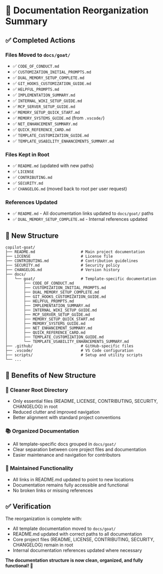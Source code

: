# 📁 Documentation Reorganization Summary

## ✅ Completed Actions

### Files Moved to `docs/goat/`
- ✅ `CODE_OF_CONDUCT.md`
- ✅ `CUSTOMIZATION_INITIAL_PROMPTS.md`
- ✅ `DUAL_MEMORY_SETUP_COMPLETE.md`
- ✅ `GIT_HOOKS_CUSTOMIZATION_GUIDE.md`
- ✅ `HELPFUL_PROMPTS.md`
- ✅ `IMPLEMENTATION_SUMMARY.md`
- ✅ `INTERNAL_WIKI_SETUP_GUIDE.md`
- ✅ `MCP_SERVER_SETUP_GUIDE.md`
- ✅ `MEMORY_SETUP_QUICK_START.md`
- ✅ `MEMORY_SYSTEMS_GUIDE.md` (from `.vscode/`)
- ✅ `NET_ENHANCEMENT_SUMMARY.md`
- ✅ `QUICK_REFERENCE_CARD.md`
- ✅ `TEMPLATE_CUSTOMIZATION_GUIDE.md`
- ✅ `TEMPLATE_USABILITY_ENHANCEMENTS_SUMMARY.md`

### Files Kept in Root
- ✅ `README.md` (updated with new paths)
- ✅ `LICENSE`
- ✅ `CONTRIBUTING.md`
- ✅ `SECURITY.md`
- ✅ `CHANGELOG.md` (moved back to root per user request)

### References Updated
- ✅ `README.md` - All documentation links updated to `docs/goat/` paths
- ✅ `DUAL_MEMORY_SETUP_COMPLETE.md` - Internal references updated

## 📂 New Structure

```
copilot-goat/
├── README.md                    # Main project documentation
├── LICENSE                      # License file
├── CONTRIBUTING.md              # Contribution guidelines
├── SECURITY.md                  # Security policy
├── CHANGELOG.md                 # Version history
├── docs/
│   └── goat/                    # Template-specific documentation
│       ├── CODE_OF_CONDUCT.md
│       ├── CUSTOMIZATION_INITIAL_PROMPTS.md
│       ├── DUAL_MEMORY_SETUP_COMPLETE.md
│       ├── GIT_HOOKS_CUSTOMIZATION_GUIDE.md
│       ├── HELPFUL_PROMPTS.md
│       ├── IMPLEMENTATION_SUMMARY.md
│       ├── INTERNAL_WIKI_SETUP_GUIDE.md
│       ├── MCP_SERVER_SETUP_GUIDE.md
│       ├── MEMORY_SETUP_QUICK_START.md
│       ├── MEMORY_SYSTEMS_GUIDE.md
│       ├── NET_ENHANCEMENT_SUMMARY.md
│       ├── QUICK_REFERENCE_CARD.md
│       ├── TEMPLATE_CUSTOMIZATION_GUIDE.md
│       └── TEMPLATE_USABILITY_ENHANCEMENTS_SUMMARY.md
├── .github/                     # GitHub-specific files
├── .vscode/                     # VS Code configuration
├── scripts/                     # Setup and utility scripts
└── ...
```

## 🎯 Benefits of New Structure

### 🧹 Cleaner Root Directory
- Only essential files (README, LICENSE, CONTRIBUTING, SECURITY, CHANGELOG) in root
- Reduced clutter and improved navigation
- Better alignment with standard project conventions

### 📚 Organized Documentation
- All template-specific docs grouped in `docs/goat/`
- Clear separation between core project files and documentation
- Easier maintenance and navigation for contributors

### 🔗 Maintained Functionality
- All links in README.md updated to point to new locations
- Documentation remains fully accessible and functional
- No broken links or missing references

## ✅ Verification

The reorganization is complete with:
- All template documentation moved to `docs/goat/`
- README.md updated with correct paths to all documentation
- Core project files (README, LICENSE, CONTRIBUTING, SECURITY, CHANGELOG) remain in root
- Internal documentation references updated where necessary

**The documentation structure is now clean, organized, and fully functional! 🎉**
